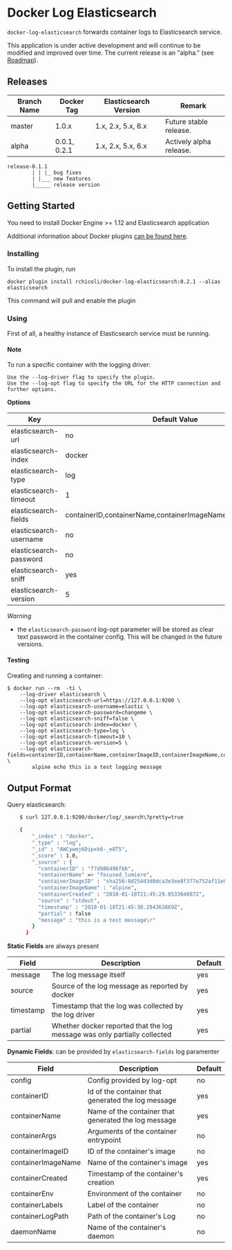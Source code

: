 # Docker Log Elasticsearch

`docker-log-elasticsearch` forwards container logs to Elasticsearch service.

This application is under active development and will continue to be modified and improved over time. The current release is an "alpha." (see [Roadmap](ROADMAP.md)).

## Releases

| Branch Name | Docker Tag | Elasticsearch Version | Remark |
| ----------- | ---------- | --------------------- | ------ |
| master      | 1.0.x      | 1.x, 2.x, 5.x, 6.x    | Future stable release. |
| alpha       | 0.0.1, 0.2.1   | 1.x, 2.x, 5.x, 6.x   | Actively alpha release. |

```
release-0.1.1
        | | |_ bug fixes
        | |___ new features
        |_____ release version
```

## Getting Started

You need to install Docker Engine >= 1.12 and Elasticsearch application

Additional information about Docker plugins [can be found here](https://docs.docker.com/engine/extend/plugins_logging/).

### Installing

To install the plugin, run

    docker plugin install rchicoli/docker-log-elasticsearch:0.2.1 --alias elasticsearch

This command will pull and enable the plugin

### Using

First of all, a healthy instance of Elasticsearch service must be running.

#### Note

To run a specific container with the logging driver:

    Use the --log-driver flag to specify the plugin.
    Use the --log-opt flag to specify the URL for the HTTP connection and further options.

**Options**

| Key | Default Value | Required | Examples |
| --- | ------------- | -------- | ------- |
| elasticsearch-url   | no     | yes | http://127.0.0.1:9200, https://127.0.0.1:9200 |
| elasticsearch-index | docker | no  | docker-logs |
| elasticsearch-type  | log    | no  | docker-plugin |
| elasticsearch-timeout | 1    | no  | 10 |
| elasticsearch-fields | containerID,containerName,containerImageName,containerCreated | no | containerID,containerLabels,containerEnv |
| elasticsearch-username | no | no | elastic |
| elasticsearch-password | no | no | changeme |
| elasticsearch-sniff | yes | no | 0, f, F, false, FALSE, False |
| elasticsearch-version | 5 | no | 1, 2, 5, 6 |

*Warning*

- the `elasticsearch-password` log-opt parameter will be stored as clear text password in the container config. This will be changed in the future versions.

#### Testing

Creating and running a container:

    $ docker run --rm  -ti \
        --log-driver elasticsearch \
        --log-opt elasticsearch-url=https://127.0.0.1:9200 \
        --log-opt elasticsearch-username=elastic \
        --log-opt elasticsearch-password=changeme \
        --log-opt elasticsearch-sniff=false \
        --log-opt elasticsearch-index=docker \
        --log-opt elasticsearch-type=log \
        --log-opt elasticsearch-timeout=10 \
        --log-opt elasticsearch-version=5 \
        --log-opt elasticsearch-fields=containerID,containerName,containerImageID,containerImageName,containerCreated \
            alpine echo this is a test logging message

## Output Format

Query elasticsearch:

```bash
    $ curl 127.0.0.1:9200/docker/log/_search\?pretty=true

    {
        "_index" : "docker",
        "_type" : "log",
        "_id" : "AWCywmj6Dipxk6-_e8T5",
        "_score" : 1.0,
        "_source" : {
          "containerID" : "f7d986496f66",
          "containerName" => "focused_lumiere",
          "containerImageID" : "sha256:8d254d3d0dca3e3ee8f377e752af11e0909b51133da614af4b30e4769aff5a44",
          "containerImageName" : "alpine",
          "containerCreated" : "2018-01-18T21:45:29.053364087Z",
          "source" : "stdout",
          "timestamp" : "2018-01-18T21:45:30.294363869Z",
          "partial" : false
          "message" : "this is a test message\r"
        }
      }
```

**Static Fields** are always present

| Field | Description | Default |
| ----- | ----------- | ------- |
| message  | The log message itself| yes |
| source | Source of the log message as reported by docker | yes |
| timestamp | Timestamp that the log was collected by the log driver | yes |
| partial | Whether docker reported that the log message was only partially collected | yes |

**Dynamic Fields**: can be provided by `elasticsearch-fields` log paramenter

| Field | Description | Default |
| ----- | ----------- | ------- |
| config | Config provided by log-opt | no |
| containerID | Id of the container that generated the log message | yes |
| containerName | Name of the container that generated the log message | yes |
| containerArgs | Arguments of the container entrypoint | no |
| containerImageID | ID of the container's image | no |
| containerImageName | Name of the container's image | yes |
| containerCreated | Timestamp of the container's creation | yes |
| containerEnv | Environment of the container | no |
| containerLabels | Label of the container | no |
| containerLogPath | Path of the container's Log | no |
| daemonName | Name of the container's daemon | no |